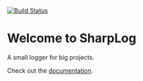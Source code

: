 [![Build Status](https://img.shields.io/nuget/v/MarvinFuchs.SharpLog.svg)](https://www.nuget.org/packages/MarvinFuchs.SharpLog)
# Welcome to SharpLog
A small logger for big projects.

Check out the [documentation](habetuz.github.io/SharpLog/).
